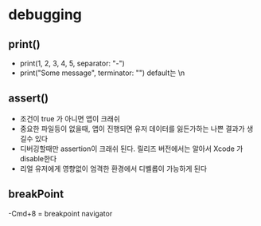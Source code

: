 # debugging

## print()
- print(1, 2, 3, 4, 5, separator: "-")
- print("Some message", terminator: "") default는 \n


## assert()

- 조건이 true 가 아니면 앱이 크래쉬
- 중요한 파일등이 없을때, 앱이 진행되면 유저 데이터를 잃든가하는 나쁜 결과가 생길수 있다
- 디버깅할때만 assertion이 크래쉬 된다. 릴리즈 버전에서는 알아서 Xcode 가 disable한다
- 리얼 유저에게 영향없이 엄격한 환경에서 디벨롭이 가능하게 된다

## breakPoint
-Cmd+8 = breakpoint navigator
